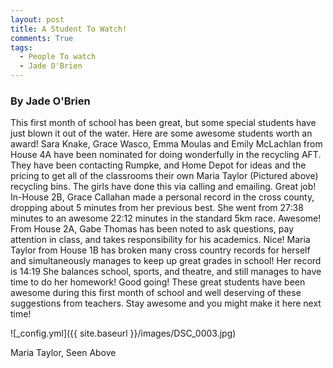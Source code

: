 ```yaml
---
layout: post
title: A Student To Watch!
comments: True
tags:
  - People To watch
  - Jade O'Brien
---
```


### By Jade O'Brien

  This first month of school has been great, but some special students have just blown it out of the water. Here are some awesome students worth an award!
Sara Knake, Grace Wasco, Emma Moulas and Emily McLachlan from House 4A have been nominated for doing wonderfully in the recycling AFT. They have been contacting Rumpke, and Home Depot for ideas  and the pricing to get all of the classrooms their own Maria Taylor (Pictured above)
recycling bins. The girls have done this via calling and emailing. Great job! In-House 2B, Grace Callahan made a personal record in the cross county, dropping about 5 minutes from her previous best. She went from 27:38 minutes to an awesome 22:12 minutes in the standard 5km race. Awesome!
From House 2A, Gabe Thomas has been noted to ask questions, pay attention in class, and takes responsibility for his academics. Nice! Maria Taylor from House 1B has broken many cross country records for herself and simultaneously manages to keep up great grades in school! 
Her record is 14:19 She balances school, sports, and theatre, and still manages to have time to do her homework! 
Good going! These great students have been awesome during this first month of school and well deserving of these suggestions from teachers. Stay awesome and you might make it here next time!
    


![_config.yml]({{ site.baseurl }}/images/DSC_0003.jpg)

Maria Taylor, Seen Above

